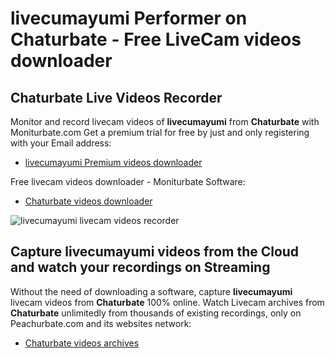 # livecumayumi Performer on Chaturbate - Free LiveCam videos downloader

## Chaturbate Live Videos Recorder

Monitor and record livecam videos of **livecumayumi** from **Chaturbate** with Moniturbate.com
Get a premium trial for free by just and only registering with your Email address:
* [livecumayumi Premium videos downloader](https://moniturbate.com/request-demo-licence-key.html)

Free livecam videos downloader - Moniturbate Software:
* [Chaturbate videos downloader](https://moniturbate.com/moniturbate-download-software.html)

![livecumayumi livecam videos recorder](https://peachurnet.com/templates/moniturbate-software.png)


## Capture livecumayumi videos from the Cloud and watch your recordings on Streaming

Without the need of downloading a software, capture **livecumayumi** livecam videos from **Chaturbate** 100% online.
Watch Livecam archives from **Chaturbate** unlimitedly from thousands of existing recordings, only on Peachurbate.com and its websites network:
* [Chaturbate videos archives](https://peachurnet.com/)
